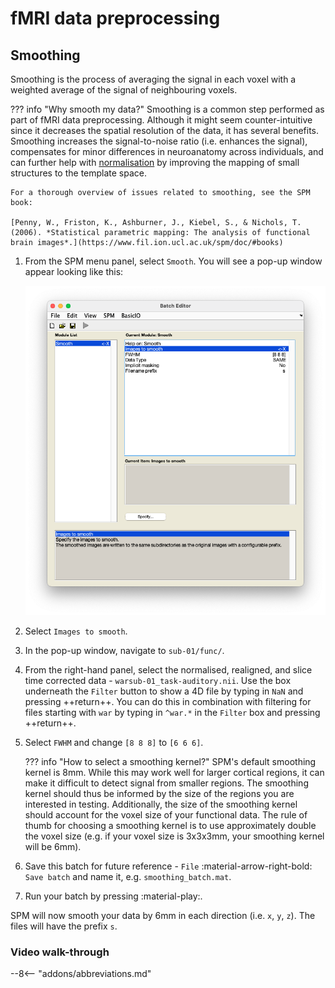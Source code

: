 # fMRI data preprocessing

## Smoothing

Smoothing is the process of averaging the signal in each voxel with a weighted average of the signal of neighbouring voxels. 

??? info "Why smooth my data?" 
    Smoothing is a common step performed as part of fMRI data preprocessing. Although it might seem counter-intuitive since it decreases the spatial resolution of the data, it has several benefits. Smoothing increases the signal-to-noise ratio (i.e. enhances the signal), compensates for minor differences in neuroanatomy across individuals, and can further help with [normalisation](./normalisation.md) by improving the mapping of small structures to the template space. 

    For a thorough overview of issues related to smoothing, see the SPM book:

    [Penny, W., Friston, K., Ashburner, J., Kiebel, S., & Nichols, T. (2006). *Statistical parametric mapping: The analysis of functional brain images*.](https://www.fil.ion.ucl.ac.uk/spm/doc/#books)

1. From the SPM menu panel, select `Smooth`. You will see a pop-up window appear looking like this:

    ![](../../../../assets/figures/smoothing_batch.png)

2. Select `Images to smooth`.
3. In the pop-up window, navigate to `sub-01/func/`.
4. From the right-hand panel, select the normalised, realigned, and slice time corrected data - `warsub-01_task-auditory.nii`. Use the box underneath the `Filter` button to show a 4D file by typing in `NaN` and pressing ++return++. You can do this in combination with filtering for files starting with `war` by typing in `^war.*` in the `Filter` box and pressing ++return++. 
5. Select `FWHM` and change `[8 8 8]` to `[6 6 6]`. 

    ??? info "How to select a smoothing kernel?"
        SPM's default smoothing kernel is 8mm. While this may work well for larger cortical regions, it can make it difficult to detect signal from smaller regions. The smoothing kernel should thus be informed by the size of the regions you are interested in testing. Additionally, the size of the smoothing kernel should account for the voxel size of your functional data. The rule of thumb for choosing a smoothing kernel is to use approximately double the voxel size (e.g. if your voxel size is 3x3x3mm, your smoothing kernel will be 6mm). 

6. Save this batch for future reference - `File` :material-arrow-right-bold: `Save batch` and name it, e.g. `smoothing_batch.mat`.
7. Run your batch by pressing :material-play:.

SPM will now smooth your data by 6mm in each direction (i.e. `x`, `y`, `z`). The files will have the prefix `s`.

### Video walk-through

--8<-- "addons/abbreviations.md"
